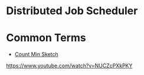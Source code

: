 # Distributed Job Scheduler 

# Common Terms 

- [Count Min Sketch](fanout.md) 

https://www.youtube.com/watch?v=NUCZcPXkPKY